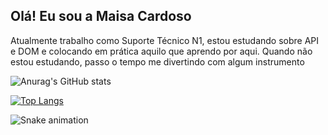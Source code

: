 ## Olá! Eu sou a Maisa Cardoso
Atualmente trabalho como Suporte Técnico N1, estou estudando sobre API e DOM e colocando em prática aquilo que aprendo por aqui. Quando não estou estudando, passo o tempo me divertindo com algum instrumento


![Anurag's GitHub stats](https://github-readme-stats.vercel.app/api?username=MaisaSilvac&show_icons=true&theme=tokyonight)

[![Top Langs](https://github-readme-stats.vercel.app/api/top-langs/?username=MaisaSilvac)](https://github.com/MaisaSilvac/github-readme-stats)

  ![Snake animation](https://github.com/MaisaSilvac/MaisaSilvac/blob/output/github-contribution-grid-snake.svg)



